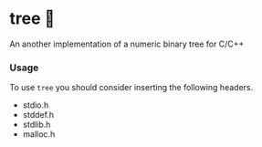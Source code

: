 # tree :deciduous_tree:

An another implementation of a numeric binary tree for C/C++

### Usage

To use `tree` you should consider inserting the following headers.

* stdio.h
* stddef.h
* stdlib.h
* malloc.h

